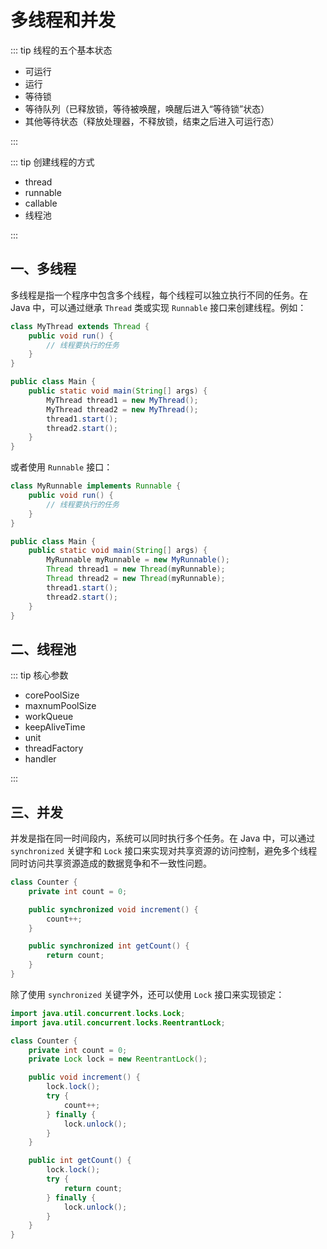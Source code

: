 # 多线程和并发

::: tip 线程的五个基本状态

- 可运行
- 运行
- 等待锁
- 等待队列（已释放锁，等待被唤醒，唤醒后进入“等待锁”状态）
- 其他等待状态（释放处理器，不释放锁，结束之后进入可运行态）

:::

::: tip 创建线程的方式

- thread
- runnable
- callable
- 线程池

:::

## 一、多线程

多线程是指一个程序中包含多个线程，每个线程可以独立执行不同的任务。在 Java 中，可以通过继承 `Thread` 类或实现 `Runnable` 接口来创建线程。例如：

```java
class MyThread extends Thread {
    public void run() {
        // 线程要执行的任务
    }
}

public class Main {
    public static void main(String[] args) {
        MyThread thread1 = new MyThread();
        MyThread thread2 = new MyThread();
        thread1.start();
        thread2.start();
    }
}
```

或者使用 `Runnable` 接口：

```java
class MyRunnable implements Runnable {
    public void run() {
        // 线程要执行的任务
    }
}

public class Main {
    public static void main(String[] args) {
        MyRunnable myRunnable = new MyRunnable();
        Thread thread1 = new Thread(myRunnable);
        Thread thread2 = new Thread(myRunnable);
        thread1.start();
        thread2.start();
    }
}
```

## 二、线程池

::: tip 核心参数

- corePoolSize
- maxnumPoolSize
- workQueue
- keepAliveTime
- unit
- threadFactory
- handler

:::

## 三、并发

并发是指在同一时间段内，系统可以同时执行多个任务。在 Java 中，可以通过 `synchronized` 关键字和 `Lock` 接口来实现对共享资源的访问控制，避免多个线程同时访问共享资源造成的数据竞争和不一致性问题。

```java
class Counter {
    private int count = 0;

    public synchronized void increment() {
        count++;
    }

    public synchronized int getCount() {
        return count;
    }
}
```

除了使用 `synchronized` 关键字外，还可以使用 `Lock` 接口来实现锁定：

```java
import java.util.concurrent.locks.Lock;
import java.util.concurrent.locks.ReentrantLock;

class Counter {
    private int count = 0;
    private Lock lock = new ReentrantLock();

    public void increment() {
        lock.lock();
        try {
            count++;
        } finally {
            lock.unlock();
        }
    }

    public int getCount() {
        lock.lock();
        try {
            return count;
        } finally {
            lock.unlock();
        }
    }
}
```

